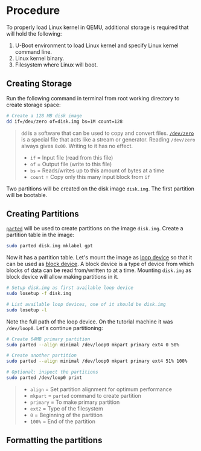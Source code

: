 # Procedure

To properly load Linux kernel in QEMU, additional storage is required that will hold the following:
1. U-Boot environment to load Linux kernel and specify Linux kernel command line.
2. Linux kernel binary.
3. Filesystem where Linux will boot.

## Creating Storage

Run the following command in terminal from root working directory to create storage space:
``` bash
# Create a 128 MB disk image
dd if=/dev/zero of=disk.img bs=1M count=128
```
> `dd` is a software that can be used to copy and convert files. [`/dev/zero`](https://unix.stackexchange.com/questions/63238/purpose-of-dev-zero) is a special file that acts like a stream or generator. Reading `/dev/zero` always gives `0x00`. Writing to it has no effect.
> - `if` = Input file (read from this file)
> - `of` = Output file (write to this file)
> - `bs` = Reads/writes up to this amount of bytes at a time
> - `count` = Copy only this many input block from `if`

Two partitions will be created on the disk image `disk.img`. The first partition will be bootable.

## Creating Partitions

[`parted`](https://linux.die.net/man/8/parted) will be used to create partitions on the image `disk.img`. Create a partition table in the image:
``` bash
sudo parted disk.img mklabel gpt
```

Now it has a partition table. Let's mount the image as [loop device](https://en.wikipedia.org/wiki/Loop_device) so that it can be used as [block device](https://en.wikipedia.org/wiki/Device_file#Block_devices). A block device is a type of device from which blocks of data can be read from/written to at a time. Mounting `disk.img` as block device will allow making partitions in it.
``` bash
# Setup disk.img as first available loop device
sudo losetup -f disk.img

# List available loop devices, one of it should be disk.img
sudo losetup -l
```
Note the full path of the loop device. On the tutorial machine it was `/dev/loop0`. Let's continue partitioning:
``` bash
# Create 64MB primary partition
sudo parted --align minimal /dev/loop0 mkpart primary ext4 0 50%

# Create another partition
sudo parted --align minimal /dev/loop0 mkpart primary ext4 51% 100%

# Optional: inspect the partitions
sudo parted /dev/loop0 print
```
> - `align` = Set partition alignment for optimum performance
> - `mkpart` = `parted` command to create partition
> - `primary` = To make primary partition
> - `ext2` = Type of the filesystem
> - `0` = Beginning of the partition
> - `100%` = End of the partition

## Formatting the partitions
